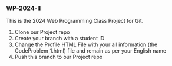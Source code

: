 ### WP-2024-II
This is the 2024 Web Programming Class Project for Git.

1. Clone our Project repo 
2. Create your branch with a student ID
3. Change the Profile HTML File with your all information (the CodeProblem_1.html) file and remain as per your English name
4. Push this branch to our Project repo

